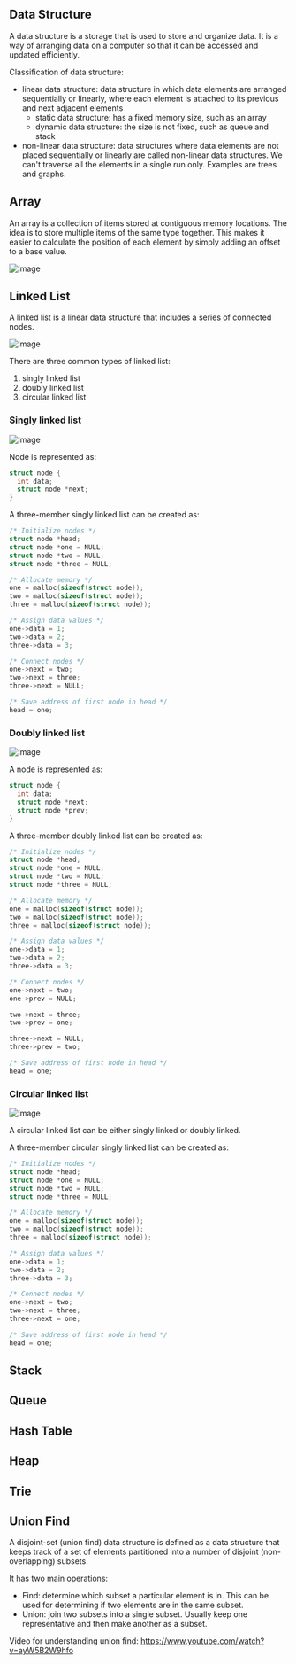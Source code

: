 ## Data Structure
A data structure is a storage that is used to store and organize data.
It is a way of arranging data on a computer so that it can be accessed and updated efficiently.

Classification of data structure:
- linear data structure: data structure in which data elements are arranged sequentially or linearly, where each element is attached to its previous and next adjacent elements
  - static data structure: has a fixed memory size, such as an array
  - dynamic data structure: the size is not fixed, such as queue and stack
- non-linear data structure: data structures where data elements are not placed sequentially or linearly are called non-linear data structures. We can't traverse all the elements in a single run only. Examples are trees and graphs.

## Array
An array is a collection of items stored at contiguous memory locations.
The idea is to store multiple items of the same type together.
This makes it easier to calculate the position of each element by simply adding an offset to a base value.

![image](https://user-images.githubusercontent.com/95273765/211014377-3e583887-8987-4df3-ab49-afd314cfde2d.png)

## Linked List
A linked list is a linear data structure that includes a series of connected nodes.

![image](https://user-images.githubusercontent.com/95273765/211014576-c36c7e5d-96b2-4f86-b34c-472dbfc997df.png)

There are three common types of linked list:
1. singly linked list
2. doubly linked list
3. circular linked list

### Singly linked list
![image](https://user-images.githubusercontent.com/95273765/211015388-11451244-b407-408b-a215-d8238051c2e0.png)

Node is represented as:
``` c
struct node {
  int data;
  struct node *next;
}
```

A three-member singly linked list can be created as:
``` c
/* Initialize nodes */
struct node *head;
struct node *one = NULL;
struct node *two = NULL;
struct node *three = NULL;

/* Allocate memory */
one = malloc(sizeof(struct node));
two = malloc(sizeof(struct node));
three = malloc(sizeof(struct node));

/* Assign data values */
one->data = 1;
two->data = 2;
three->data = 3;

/* Connect nodes */
one->next = two;
two->next = three;
three->next = NULL;

/* Save address of first node in head */
head = one;
```

### Doubly linked list
![image](https://user-images.githubusercontent.com/95273765/211016113-a2d68311-ef68-477f-90ef-25a3decd0665.png)

A node is represented as:
``` c
struct node {
  int data;
  struct node *next;
  struct node *prev;
}
```

A three-member doubly linked list can be created as:
``` c
/* Initialize nodes */
struct node *head;
struct node *one = NULL;
struct node *two = NULL;
struct node *three = NULL;

/* Allocate memory */
one = malloc(sizeof(struct node));
two = malloc(sizeof(struct node));
three = malloc(sizeof(struct node));

/* Assign data values */
one->data = 1;
two->data = 2;
three->data = 3;

/* Connect nodes */
one->next = two;
one->prev = NULL;

two->next = three;
two->prev = one;

three->next = NULL;
three->prev = two;

/* Save address of first node in head */
head = one;
```

### Circular linked list
![image](https://user-images.githubusercontent.com/95273765/211016199-efadbf29-ab8d-4a89-a390-f3184511a6e2.png)

A circular linked list can be either singly linked or doubly linked.

A three-member circular singly linked list can be created as:
``` c
/* Initialize nodes */
struct node *head;
struct node *one = NULL;
struct node *two = NULL;
struct node *three = NULL;

/* Allocate memory */
one = malloc(sizeof(struct node));
two = malloc(sizeof(struct node));
three = malloc(sizeof(struct node));

/* Assign data values */
one->data = 1;
two->data = 2;
three->data = 3;

/* Connect nodes */
one->next = two;
two->next = three;
three->next = one;

/* Save address of first node in head */
head = one;
```

## Stack

## Queue

## Hash Table

## Heap

## Trie

## Union Find
A disjoint-set (union find) data structure is defined as a data structure that keeps track of a set of elements partitioned into a number of disjoint (non-overlapping) subsets. 

It has two main operations:
- Find: determine which subset a particular element is in.
This can be used for determining if two elements are in the same subset.
- Union: join two subsets into a single subset. Usually keep one representative and then make another as a subset.

Video for understanding union find: https://www.youtube.com/watch?v=ayW5B2W9hfo
